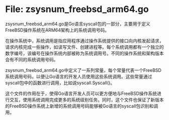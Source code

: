 # File: zsysnum_freebsd_arm64.go

zsysnum_freebsd_arm64.go是Go语言syscall包的一部分，主要用于定义FreeBSD操作系统在ARM64架构上的系统调用号码。

在操作系统中，系统调用是指应用程序通过操作系统提供的接口向内核发起请求，请求内核完成一些操作，如读写文件、创建进程等。每个系统调用都有一个独立的数字编号，该编号在操作系统内部被称为系统调用号。不同的操作系统和架构版本会有不同的系统调用号码。

zsysnum_freebsd_arm64.go中定义了一系列常量，每个常量代表一个FreeBSD系统调用号码，以便让Go语言的开发人员使用这些系统调用。这些常量通过syscall包中的函数进行调用，比如说syscall.Syscall()。

这个文件的作用在于，使得Go语言开发人员可以更方便地与FreeBSD操作系统进行交互，使用系统调用完成更多的系统级别任务。同时，这个文件也保证了新版本的FreeBSD操作系统上新增的系统调用号码能够被Go语言的syscall包识别和调用。

